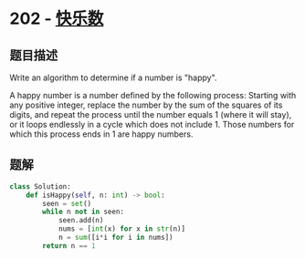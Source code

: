 # 202 - [快乐数](https://leetcode.com/problems/happy-number/)

## 题目描述
Write an algorithm to determine if a number is "happy".

A happy number is a number defined by the following process: Starting with any positive integer, replace the number by the sum of the squares of its digits, and repeat the process until the number equals 1 (where it will stay), or it loops endlessly in a cycle which does not include 1. Those numbers for which this process ends in 1 are happy numbers.


## 题解
```python
class Solution:
    def isHappy(self, n: int) -> bool:
        seen = set()
        while n not in seen:
            seen.add(n)
            nums = [int(x) for x in str(n)]
            n = sum([i*i for i in nums])
        return n == 1
```